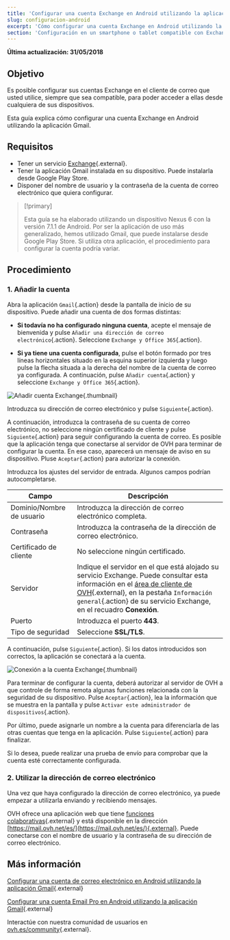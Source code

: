 ```yaml
---
title: 'Configurar una cuenta Exchange en Android utilizando la aplicación Gmail'
slug: configuracion-android
excerpt: 'Cómo configurar una cuenta Exchange en Android utilizando la aplicación Gmail'
section: 'Configuración en un smartphone o tablet compatible con Exchange'
---
```


**Última actualización: 31/05/2018**

## Objetivo

Es posible configurar sus cuentas Exchange en el cliente de correo que usted utilice, siempre que sea compatible, para poder acceder a ellas desde cualquiera de sus dispositivos.

Esta guía explica cómo configurar una cuenta Exchange en Android utilizando la aplicación Gmail.

## Requisitos

- Tener un servicio [Exchange](https://www.ovh.es/emails/){.external}.
- Tener la aplicación Gmail instalada en su dispositivo. Puede instalarla desde Google Play Store.
- Disponer del nombre de usuario y la contraseña de la cuenta de correo electrónico que quiera configurar.

> [!primary]
>
> Esta guía se ha elaborado utilizando un dispositivo Nexus 6 con la versión 7.1.1 de Android. Por ser la aplicación de uso más generalizado, hemos utilizado Gmail, que puede instalarse desde Google Play Store. Si utiliza otra aplicación, el procedimiento para configurar la cuenta podría variar.
>

## Procedimiento

### 1. Añadir la cuenta

Abra la aplicación `Gmail`{.action} desde la pantalla de inicio de su dispositivo. Puede añadir una cuenta de dos formas distintas:

- **Si todavía no ha configurado ninguna cuenta**, acepte el mensaje de bienvenida y pulse `Añadir una dirección de correo electrónico`{.action}. Seleccione `Exchange y Office 365`{.action}. 

- **Si ya tiene una cuenta configurada**, pulse el botón formado por tres líneas horizontales situado en la esquina superior izquierda y luego pulse la flecha situada a la derecha del nombre de la cuenta de correo ya configurada. A continuación, pulse `Añadir cuenta`{.action} y seleccione `Exchange y Office 365`{.action}. 

![Añadir cuenta Exchange](images/configuration-exchange-gmail-application-android-step1.png){.thumbnail}

Introduzca su dirección de correo electrónico y pulse `Siguiente`{.action}.

A continuación, introduzca la contraseña de su cuenta de correo electrónico, no seleccione ningún certificado de cliente y pulse `Siguiente`{.action} para seguir configurando la cuenta de correo. Es posible que la aplicación tenga que conectarse al servidor de OVH para terminar de configurar la cuenta. En ese caso, aparecerá un mensaje de aviso en su dispositivo. Pluse `Aceptar`{.action} para autorizar la conexión.

Introduzca los ajustes del servidor de entrada. Algunos campos podrían autocompletarse.

|Campo|Descripción| 
|---|---| 
|Dominio/Nombre de usuario|Introduzca la dirección de correo electrónico completa.|  
|Contraseña|Introduzca la contraseña de la dirección de correo electrónico.|
|Certificado de cliente|No seleccione ningún certificado.|
|Servidor|Indique el servidor en el que está alojado su servicio Exchange. Puede consultar esta información en el [área de cliente de OVH](https://www.ovh.com/auth/?action=gotomanager){.external}, en la pestaña `Información general`{.action} de su servicio Exchange, en el recuadro **Conexión**.|
|Puerto|Introduzca el puerto **443**.|  
|Tipo de seguridad|Seleccione **SSL/TLS**.|

A continuación, pulse `Siguiente`{.action}. Si los datos introducidos son correctos, la aplicación se conectará a la cuenta.

![Conexión a la cuenta Exchange](images/configuration-exchange-gmail-application-android-step2.png){.thumbnail}

Para terminar de configurar la cuenta, deberá autorizar al servidor de OVH a que controle de forma remota algunas funciones relacionada con la seguridad de su dispositivo. Pulse `Aceptar`{.action}, lea la información que se muestra en la pantalla y pulse `Activar este administrador de dispositivos`{.action}.

Por último, puede asignarle un nombre a la cuenta para diferenciarla de las otras cuentas que tenga en la aplicación. Pulse `Siguiente`{.action} para finalizar.

Si lo desea, puede realizar una prueba de envío para comprobar que la cuenta esté correctamente configurada.

### 2. Utilizar la dirección de correo electrónico

Una vez que haya configurado la dirección de correo electrónico, ya puede empezar a utilizarla enviando y recibiendo mensajes.

OVH ofrece una aplicación web que tiene [funciones colaborativas](https://www.ovh.es/emails/){.external} y está disponible en la dirección [https://mail.ovh.net/es/](https://mail.ovh.net/es/){.external}. Puede conectarse con el nombre de usuario y la contraseña de su dirección de correo electrónico.

## Más información

[Configurar una cuenta de correo electrónico en Android utilizando la aplicación Gmail](https://docs.ovh.com/es/emails/configuracion-android/){.external}

[Configurar una cuenta Email Pro en Android utilizando la aplicación Gmail](https://docs.ovh.com/es/emails-pro/configuracion-android/){.external}

Interactúe con nuestra comunidad de usuarios en [ovh.es/community](https://www.ovh.es/community/){.external}.